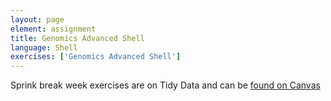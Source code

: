 ```yaml
---
layout: page
element: assignment
title: Genomics Advanced Shell
language: Shell
exercises: ['Genomics Advanced Shell']
---
```

Sprink break week exercises are on Tidy Data
and can be [found on Canvas](https://canvas.okstate.edu/courses/51969/quizzes/108644)

<!--

Assignment under development

Lectures under development

1. Regular Expressions
2. Using `sed`
3. Using `awk`

% include assignment.html %
Removed outside curly brackets from above line.
-->


